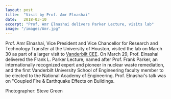 ```yaml
---
layout: post
title:  "Visit by Prof. Amr Elnashai"
date:   2018-03-10
excerpt: "Prof. Amr Elnashai delivers Parker Lecture, visits lab"
image: "/images/Amr.jpg"
---
```


Prof. Amr Elnashai, Vice President and Vice Chancellor for Research and Technology Transfer at the University of Houston, visited the lab on March 30 as part of a larger visit to [Vanderbilt CEE](https://engineering.vanderbilt.edu/cee/). On March 29, Prof. Elnashai delivered the Frank L. Parker Lecture, named after Prof. Frank Parker, an internationally recognized expert and pioneer in nuclear waste remediation, and the first Vanderbilt University School of Engineering faculty member to be elected to the National Academy of Engineering. Prof. Elnashai's talk was on "Coupled Fire & Earthquake Effects on Buildings. 

Photographer: Steve Green



